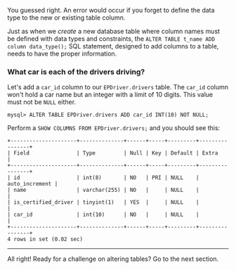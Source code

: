 You guessed right. An error would occur if you forget to define the data type to the new or existing table column.

Just as when we _create_ a new database table where column names must be defined with data types and constraints, the `ALTER TABLE t_name ADD column data_type();` SQL statement, designed to add columns to a table, needs to have the proper information. 

### What car is each of the drivers driving?

Let's add a `car_id` column to our `EPDriver.drivers` table. The `car_id` column won't hold a car name but an integer with a limit of 10 digits. This value must not be `NULL` either. 

```
mysql> ALTER TABLE EPDriver.drivers ADD car_id INT(10) NOT NULL;
```

Perform a `SHOW COLUMNS FROM EPDriver.drivers;` and you should see this:

```
+---------------------+--------------+------+-----+---------+----------------+
| Field               | Type         | Null | Key | Default | Extra          |
+---------------------+--------------+------+-----+---------+----------------+
| id                  | int(8)       | NO   | PRI | NULL    | auto_increment |
| name                | varchar(255) | NO   |     | NULL    |                |
| is_certified_driver | tinyint(1)   | YES  |     | NULL    |                |
| car_id              | int(10)      | NO   |     | NULL    |                |
+---------------------+--------------+------+-----+---------+----------------+
4 rows in set (0.02 sec)
```

--- 
All right! Ready for a challenge on altering tables? Go to the next section.